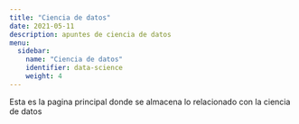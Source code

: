 ```yaml
---
title: "Ciencia de datos"
date: 2021-05-11
description: apuntes de ciencia de datos 
menu:
  sidebar:
    name: "Ciencia de datos"
    identifier: data-science
    weight: 4
---
```


Esta es la pagina principal donde se almacena lo relacionado con la ciencia de datos

